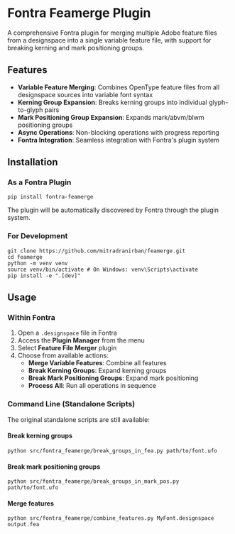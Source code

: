 # Fontra Feamerge Plugin

A comprehensive Fontra plugin for merging multiple Adobe feature files from a designspace into a single variable feature file, with support for breaking kerning and mark positioning groups.

## Features

- **Variable Feature Merging**: Combines OpenType feature files from all designspace sources into variable font syntax
- **Kerning Group Expansion**: Breaks kerning groups into individual glyph-to-glyph pairs
- **Mark Positioning Group Expansion**: Expands mark/abvm/blwm positioning groups
- **Async Operations**: Non-blocking operations with progress reporting
- **Fontra Integration**: Seamless integration with Fontra's plugin system

## Installation

### As a Fontra Plugin
```
pip install fontra-feamerge
```

The plugin will be automatically discovered by Fontra through the plugin system.

### For Development

```
git clone https://github.com/mitradranirban/feamerge.git
cd feamerge
python -m venv venv
source venv/bin/activate # On Windows: venv\Scripts\activate
pip install -e ".[dev]"
```

## Usage

### Within Fontra

1. Open a `.designspace` file in Fontra
2. Access the **Plugin Manager** from the menu
3. Select **Feature File Merger** plugin
4. Choose from available actions:
   - **Merge Variable Features**: Combine all features
   - **Break Kerning Groups**: Expand kerning groups
   - **Break Mark Positioning Groups**: Expand mark positioning
   - **Process All**: Run all operations in sequence

### Command Line (Standalone Scripts)

The original standalone scripts are still available:

#### Break kerning groups
`python src/fontra_feamerge/break_groups_in_fea.py path/to/font.ufo`

#### Break mark positioning groups
`python src/fontra_feamerge/break_groups_in_mark_pos.py path/to/font.ufo`
#### Merge features
`python src/fontra_feamerge/combine_features.py MyFont.designspace output.fea`
